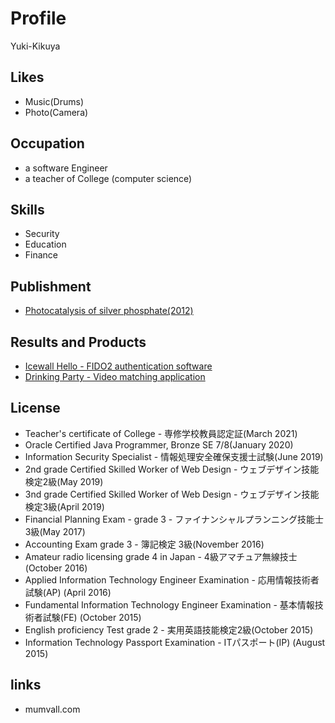 # Profile

Yuki-Kikuya

## Likes
* Music(Drums)
* Photo(Camera)

## Occupation
* a software Engineer
* a teacher of College (computer science)

## Skills
* Security
* Education
* Finance

## Publishment
* [Photocatalysis of silver phosphate(2012)](doc/2012.pdf)

## Results and Products
* [Icewall Hello - FIDO2 authentication software](https://www.hpe.com/jp/ja/software/icewall/mfa/mfa-fido2.html)
* [Drinking Party - Video matching application](doc/2015.pdf)

## License

* Teacher's certificate of College - 専修学校教員認定証(March 2021)
* Oracle Certified Java Programmer, Bronze SE 7/8(January 2020)
* Information Security Specialist - 情報処理安全確保支援士試験(June 2019)
* 2nd grade Certified Skilled Worker of Web Design - ウェブデザイン技能検定2級(May 2019)
* 3nd grade Certified Skilled Worker of Web Design - ウェブデザイン技能検定3級(April 2019)
* Financial Planning Exam - grade 3 - ファイナンシャルプランニング技能士 3級(May 2017)
* Accounting Exam grade 3 - 簿記検定 3級(November 2016)
* Amateur radio licensing grade 4 in Japan - 4級アマチュア無線技士(October 2016)
* Applied Information Technology Engineer Examination - 応用情報技術者試験(AP) (April 2016)
* Fundamental Information Technology Engineer Examination - 基本情報技術者試験(FE) (October 2015)
* English proficiency Test grade 2 - 実用英語技能検定2級(October 2015)
* Information Technology Passport Examination - ITパスポート(IP) (August 2015)

## links
* mumvall.com